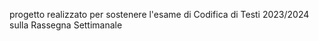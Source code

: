 progetto realizzato per sostenere l'esame di Codifica di Testi 2023/2024 sulla Rassegna Settimanale
